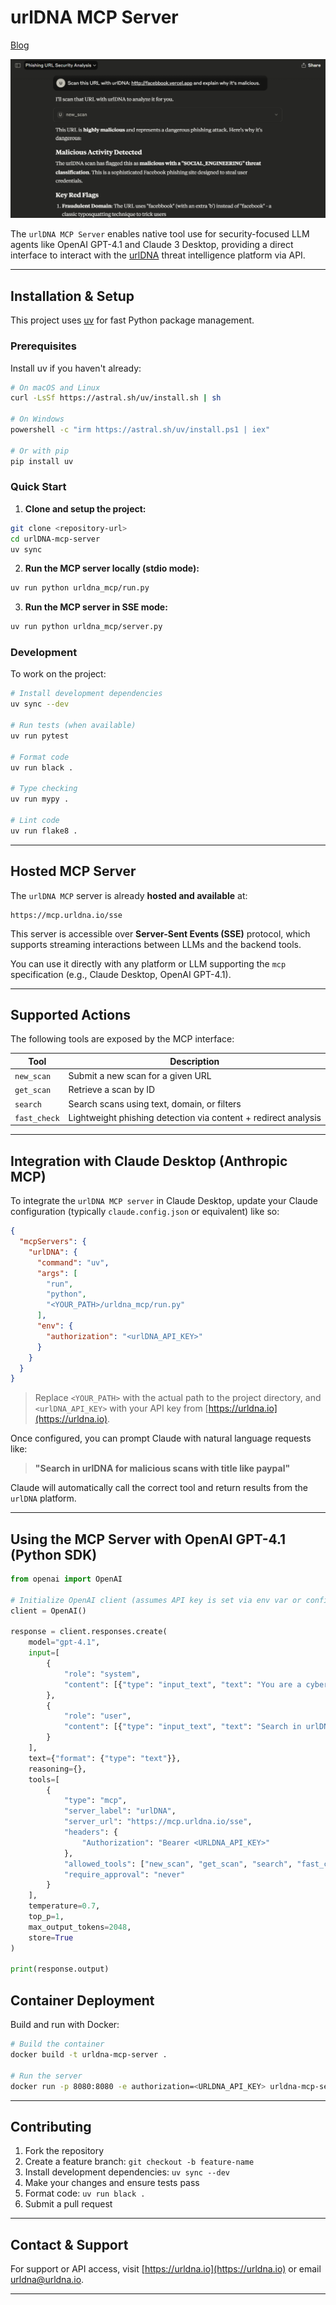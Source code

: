 # urlDNA MCP Server
[Blog](https://medium.com/@urldna/introducing-the-urldna-mcp-server-native-threat-intelligence-for-llm-agents-6330a35dcf05)

![Claude Prompt](https://github.com/urldna/mcp/blob/main/claude_prompt.png?raw=true)

The `urlDNA MCP Server` enables native tool use for security-focused LLM agents like OpenAI GPT-4.1 and Claude 3 Desktop, providing a direct interface to interact with the [urlDNA](https://urldna.io) threat intelligence platform via API.

---

## Installation & Setup

This project uses [uv](https://docs.astral.sh/uv/) for fast Python package management.

### Prerequisites

Install uv if you haven't already:
```bash
# On macOS and Linux
curl -LsSf https://astral.sh/uv/install.sh | sh

# On Windows
powershell -c "irm https://astral.sh/uv/install.ps1 | iex"

# Or with pip
pip install uv
```

### Quick Start

1. **Clone and setup the project:**
```bash
git clone <repository-url>
cd urlDNA-mcp-server
uv sync
```

2. **Run the MCP server locally (stdio mode):**
```bash
uv run python urldna_mcp/run.py
```

3. **Run the MCP server in SSE mode:**
```bash
uv run python urldna_mcp/server.py
```

### Development

To work on the project:

```bash
# Install development dependencies
uv sync --dev

# Run tests (when available)
uv run pytest

# Format code
uv run black .

# Type checking
uv run mypy .

# Lint code
uv run flake8 .
```

---

## Hosted MCP Server

The `urlDNA MCP` server is already **hosted and available** at:

```
https://mcp.urldna.io/sse
```

This server is accessible over **Server-Sent Events (SSE)** protocol, which supports streaming interactions between LLMs and the backend tools.

You can use it directly with any platform or LLM supporting the `mcp` specification (e.g., Claude Desktop, OpenAI GPT-4.1).

---

## Supported Actions

The following tools are exposed by the MCP interface:

| Tool         | Description                                                    |
|--------------|----------------------------------------------------------------|
| `new_scan`   | Submit a new scan for a given URL                              |
| `get_scan`   | Retrieve a scan by ID                                          |
| `search`     | Search scans using text, domain, or filters                    |
| `fast_check` | Lightweight phishing detection via content + redirect analysis |

---

## Integration with Claude Desktop (Anthropic MCP)

To integrate the `urlDNA MCP server` in Claude Desktop, update your Claude configuration (typically `claude.config.json` or equivalent) like so:

```json
{
  "mcpServers": {
    "urlDNA": {
      "command": "uv",
      "args": [
        "run",
        "python",
        "<YOUR_PATH>/urldna_mcp/run.py"
      ],
      "env": {
        "authorization": "<urlDNA_API_KEY>"
      }
    }
  }
}
```

> Replace `<YOUR_PATH>` with the actual path to the project directory, and `<urlDNA_API_KEY>` with your API key from [https://urldna.io](https://urldna.io).

Once configured, you can prompt Claude with natural language requests like:

> **"Search in urlDNA for malicious scans with title like paypal"**

Claude will automatically call the correct tool and return results from the `urlDNA` platform.

---

## Using the MCP Server with OpenAI GPT-4.1 (Python SDK)

```python
from openai import OpenAI

# Initialize OpenAI client (assumes API key is set via env var or config)
client = OpenAI()

response = client.responses.create(
    model="gpt-4.1",
    input=[
        {
            "role": "system",
            "content": [{"type": "input_text", "text": "You are a cybersecurity analyst using urlDNA."}]
        },
        {
            "role": "user",
            "content": [{"type": "input_text", "text": "Search in urlDNA malicious scan with title like paypal"}]
        }
    ],
    text={"format": {"type": "text"}},
    reasoning={},
    tools=[
        {
            "type": "mcp",
            "server_label": "urlDNA",
            "server_url": "https://mcp.urldna.io/sse",
            "headers": {
                "Authorization": "Bearer <URLDNA_API_KEY>"
            },
            "allowed_tools": ["new_scan", "get_scan", "search", "fast_check"],
            "require_approval": "never"
        }
    ],
    temperature=0.7,
    top_p=1,
    max_output_tokens=2048,
    store=True
)

print(response.output)
```

## Container Deployment

Build and run with Docker:

```bash
# Build the container
docker build -t urldna-mcp-server .

# Run the server
docker run -p 8080:8080 -e authorization=<URLDNA_API_KEY> urldna-mcp-server
```

---

## Contributing

1. Fork the repository
2. Create a feature branch: `git checkout -b feature-name`
3. Install development dependencies: `uv sync --dev`
4. Make your changes and ensure tests pass
5. Format code: `uv run black .`
6. Submit a pull request

---

## Contact & Support

For support or API access, visit [https://urldna.io](https://urldna.io) or email urldna@urldna.io.

---